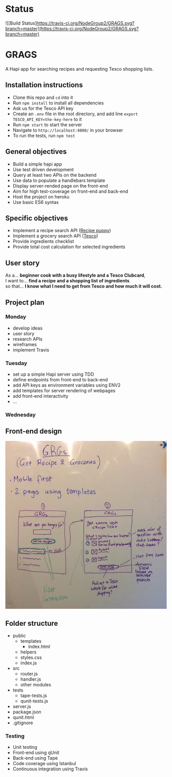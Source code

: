 # Status

![[Build Status]https://travis-ci.org/NodeGroup2/GRAGS.svg?branch=master](https://travis-ci.org/NodeGroup2/GRAGS.svg?branch=master)

# GRAGS

A Hapi app for searching recipes and requesting Tesco shopping lists.

## Installation instructions

- Clone this repo and `cd` into it
- Run `npm install` to install all dependencies
- Ask us for the Tesco API key
- Create an `.env` file in the root directory, and add line `export TESCO_API_KEY=the-key-here` to it
- Run `npm start` to start the server
- Navigate to `http://localhost:4000/` in your browser
- To run the tests, run `npm test`

## General objectives

- Build a simple hapi app
- Use test driven development
- Query at least two APIs on the backend
- Use data to populate a handlebars template
- Display server-rended page on the front-end
- Aim for high test-coverage on front-end and back-end
- Host the project on heroku
- Use basic ES6 syntax

## Specific objectives

- Implement a recipe search API ([Recipe puppy](http://www.recipepuppy.com/))
- Implement a grocery search API ([Tesco](https://devportal.tescolabs.com/))
- Provide ingredients checklist
- Provide total cost calculation for selected ingredients

## User story

As a... **beginner cook with a busy lifestyle and a Tesco Clubcard**,  
I want to... **find a recipe and a shopping list of ingredients**  
so that... **I know what I need to get from Tesco and how much it will cost.**  

## Project plan

### Monday
- develop ideas
- user story
- research APIs
- wireframes
- implement Travis

### Tuesday
- set up a simple Hapi server using TDD
- define endpoints from front-end to back-end
- add API keys as environment variables using ENV2
- add templates for server rendering of webpages
- add front-end interactivity
- ...

### Wednesday

## Front-end design

![Front-end design](wireframes.jpg)

## Folder structure
- public
  - templates
    - index.html
  - helpers
  - styles.css
  - index.js
- src
  - router.js
  - handler.js
  - other modules
- tests
  - tape-tests.js
  - qunit-tests.js
- server.js
- package.json
- qunit.html
- .gitignore

### Testing

- Unit testing
- Front-end using qUnit
- Back-end using Tape
- Code coverage using Istanbul
- Continuous integration using Travis
